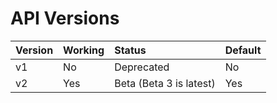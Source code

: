 # API Versions

| Version | Working | Status | Default |
| :--- | :--- | :--- | :--- |
| v1 | No | Deprecated | No |
| v2 | Yes | Beta (Beta 3 is latest) | Yes |

